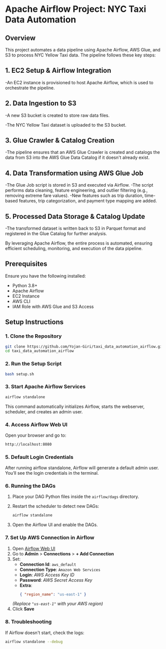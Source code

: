 # Apache Airflow Project: NYC Taxi Data Automation

## Overview
This project automates a data pipeline using Apache Airflow, AWS Glue, and S3 to process NYC Yellow Taxi data. The pipeline follows these key steps:

## 1. EC2 Setup & Airflow Integration

-An EC2 instance is provisioned to host Apache Airflow, which is used to orchestrate the pipeline.

## 2. Data Ingestion to S3

-A new S3 bucket is created to store raw data files.

-The NYC Yellow Taxi dataset is uploaded to the S3 bucket.

## 3. Glue Crawler & Catalog Creation

-The pipeline ensures that an AWS Glue Crawler is created and catalogs the data from S3 into the AWS Glue Data Catalog if it doesn't already exist.

## 4. Data Transformation using AWS Glue Job

-The Glue Job script is stored in S3 and executed via Airflow.
-The script performs data cleaning, feature engineering, and outlier filtering (e.g., removing extreme fare values).
-New features such as trip duration, time-based features, trip categorization, and payment type mapping are added.
## 5. Processed Data Storage & Catalog Update

-The transformed dataset is written back to S3 in Parquet format and registered in the Glue Catalog for further analysis.

By leveraging Apache Airflow, the entire process is automated, ensuring efficient scheduling, monitoring, and execution of the data pipeline. 

## Prerequisites
Ensure you have the following installed:

- Python 3.8+
- Apache Airflow
- EC2 Instance
- AWS CLI 
- IAM Role with AWS Glue and S3 Access

## Setup Instructions

### 1. Clone the Repository

```bash
git clone https://github.com/Yojan-Giri/taxi_data_automation_airflow.git
cd taxi_data_automation_airflow
```
### 2. Run the Setup Script

```bash
bash setup.sh
```
### 3. Start Apache Airflow Services

```bash
airflow standalone
```
This command automatically initializes Airflow, starts the webserver, scheduler, and creates an admin user.

### 4. Access Airflow Web UI
Open your browser and go to:

```bash
http://localhost:8080
```

### 5. Default Login Credentials

After running airflow standalone, Airflow will generate a default admin user. You’ll see the login credentials in the terminal.

### 6. Running the DAGs

1. Place your DAG Python files inside the `airflow/dags` directory.

2. Restart the scheduler to detect new DAGs:

   ```bash
   airflow standalone
   ```
3. Open the Airflow UI and enable the DAGs.

### 7. Set Up AWS Connection in Airflow  

1. Open [Airflow Web UI](http://localhost:8080)  
2. Go to **Admin** > **Connections** > **+ Add Connection**  
3. Set:  
   - **Connection Id**: `aws_default`  
   - **Connection Type**: `Amazon Web Services`  
   - **Login**: *AWS Access Key ID*  
   - **Password**: *AWS Secret Access Key*  
   - **Extra**:  
     ```json
     { "region_name": "us-east-1" }
     ```
   *(Replace `"us-east-1"` with your AWS region)*  
4. Click **Save**  


### 8.  Troubleshooting

If Airflow doesn't start, check the logs:

```bash
airflow standalone --debug
```
